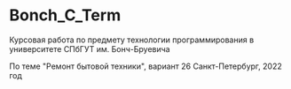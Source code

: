# Bonch_C_Term
Курсовая работа по предмету технологии программирования в университете СПбГУТ им. Бонч-Бруевича


По теме "Ремонт бытовой техники", вариант 26
Санкт-Петербург, 2022 год

